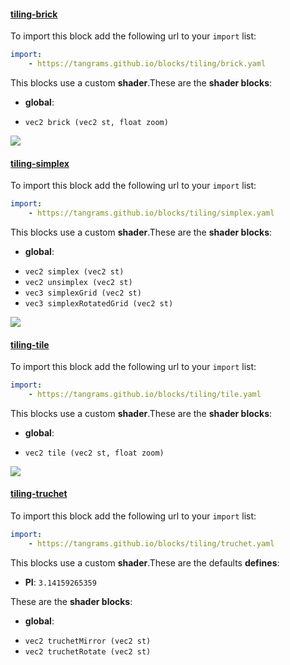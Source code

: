 

#### [tiling-brick](https://github.com/tangrams/blocks/blob/gh-pages/tiling/brick.yaml)



To import this block add the following url to your `import` list:

```yaml
import:
    - https://tangrams.github.io/blocks/tiling/brick.yaml
```


This blocks use a custom **shader**.These are the **shader blocks**:

- **global**:
 + `vec2 brick (vec2 st, float zoom) `

![](https://mapzen.com/common/styleguide/images/divider/compass-red.png)


#### [tiling-simplex](https://github.com/tangrams/blocks/blob/gh-pages/tiling/simplex.yaml)



To import this block add the following url to your `import` list:

```yaml
import:
    - https://tangrams.github.io/blocks/tiling/simplex.yaml
```


This blocks use a custom **shader**.These are the **shader blocks**:

- **global**:
 + `vec2 simplex (vec2 st) `
 + `vec2 unsimplex (vec2 st) `
 + `vec3 simplexGrid (vec2 st) `
 + `vec3 simplexRotatedGrid (vec2 st) `

![](https://mapzen.com/common/styleguide/images/divider/compass-red.png)


#### [tiling-tile](https://github.com/tangrams/blocks/blob/gh-pages/tiling/tile.yaml)



To import this block add the following url to your `import` list:

```yaml
import:
    - https://tangrams.github.io/blocks/tiling/tile.yaml
```


This blocks use a custom **shader**.These are the **shader blocks**:

- **global**:
 + `vec2 tile (vec2 st, float zoom) `

![](https://mapzen.com/common/styleguide/images/divider/compass-red.png)


#### [tiling-truchet](https://github.com/tangrams/blocks/blob/gh-pages/tiling/truchet.yaml)



To import this block add the following url to your `import` list:

```yaml
import:
    - https://tangrams.github.io/blocks/tiling/truchet.yaml
```


This blocks use a custom **shader**.These are the defaults **defines**:
 - **PI**: ```3.14159265359```

These are the **shader blocks**:

- **global**:
 + `vec2 truchetMirror (vec2 st) `
 + `vec2 truchetRotate (vec2 st) `
